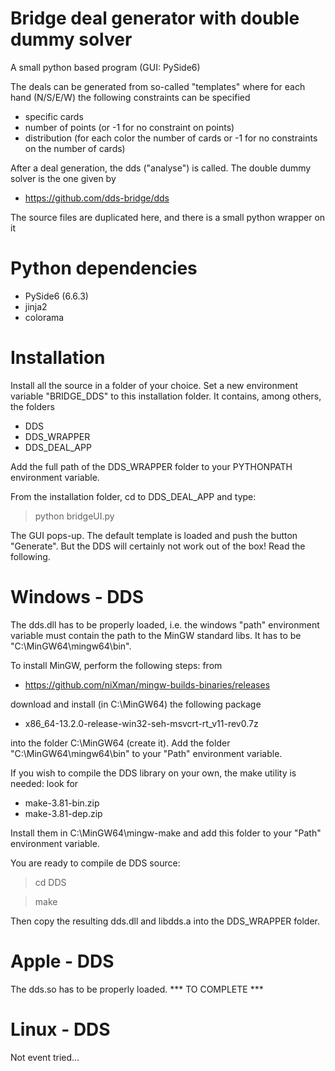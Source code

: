 # Bridge deal generator with double dummy solver

A small python based program (GUI: PySide6)

The deals can be generated from so-called "templates" where for each hand (N/S/E/W) the following constraints can be specified
  - specific cards
  - number of points (or -1 for no constraint on points)
  - distribution (for each color the number of cards or -1 for no constraints on the number of cards)

After a deal generation, the dds ("analyse") is called.
The double dummy solver is the one given by

- https://github.com/dds-bridge/dds

The source files are duplicated here, and there is a small python wrapper on it

Python dependencies
===================

- PySide6 (6.6.3)
- jinja2
- colorama

Installation
============

Install all the source in a folder of your choice. Set a new environment variable "BRIDGE_DDS" to this installation folder. It contains, among others, the folders
- DDS
- DDS_WRAPPER
- DDS_DEAL_APP

Add the full path of the DDS_WRAPPER folder to your PYTHONPATH environment variable.

From the installation folder, cd to DDS_DEAL_APP and type:

> python bridgeUI.py

The GUI pops-up. The default template is loaded and push the button "Generate". But the DDS will certainly not work out of the box! Read the following.


Windows - DDS
=============

The dds.dll has to be properly loaded, i.e. the windows "path" environment variable must contain the path to the MinGW standard libs. It has to be "C:\\MinGW64\\mingw64\\bin". 

To install MinGW, perform the following steps: from
- https://github.com/niXman/mingw-builds-binaries/releases

download and install (in C:\\MinGW64) the following package
- x86_64-13.2.0-release-win32-seh-msvcrt-rt_v11-rev0.7z

into the folder C:\MinGW64 (create it). Add the folder "C:\MinGW64\mingw64\bin" to your "Path" environment variable.

If you wish to compile the DDS library on your own, the make utility is needed: look for
- make-3.81-bin.zip
- make-3.81-dep.zip

Install them in C:\MinGW64\mingw-make and add this folder to your "Path" environment variable.

You are ready to compile de DDS source:
> cd DDS

> make

Then copy the resulting dds.dll and libdds.a into the DDS_WRAPPER folder.

Apple - DDS
===========

The dds.so has to be properly loaded.  *** TO COMPLETE ***

Linux - DDS
===========

Not event tried...
